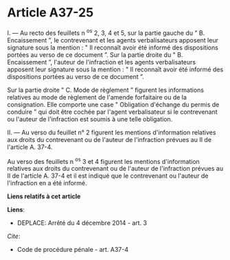 # Article A37-25

I. ― Au recto des feuillets n
  <sup>os</sup> 2, 3, 4 et 5, sur la partie gauche du " B. Encaissement ”, le contrevenant et les agents verbalisateurs
apposent leur signature sous la mention : " Il reconnaît avoir été informé des dispositions portées au verso de ce document
”. Sur la partie droite du " B. Encaissement ”, l'auteur de l'infraction et les agents verbalisateurs apposent leur signature
sous la mention : " Il reconnaît avoir été informé des dispositions portées au verso de ce document ”. 

Sur la partie droite " C. Mode de règlement ” figurent les informations relatives au mode de règlement de l'amende
forfaitaire ou de la consignation. Elle comporte une case " Obligation d'échange du permis de conduire ” qui doit être cochée
par l'agent verbalisateur si le contrevenant ou l'auteur de l'infraction est soumis à une telle obligation. 

II. ― Au verso du feuillet n° 2 figurent les mentions d'information relatives aux droits du contrevenant ou de l'auteur de
l'infraction prévues au II de l'article A. 37-4.

Au verso des feuillets n
  <sup>os</sup> 3 et 4 figurent les mentions d'information relatives aux droits du contrevenant ou de l'auteur de
l'infraction prévues au II de l'article A. 37-4 et il est indiqué que le contrevenant ou l'auteur de l'infraction en a été
informé.

**Liens relatifs à cet article**

**Liens**:

  - DEPLACE: Arrêté du 4 décembre 2014 - art. 3

_Cite_:

  - Code de procédure pénale - art. A37-4
